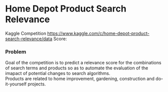 # Home Depot Product Search Relevance
Kaggle Competition  https://www.kaggle.com/c/home-depot-product-search-relevance/data
Score: 

### Problem 
Goal of the competition is to predict a relevance score for the combinations of search terms and products so as to automate the evaluation of the imapact of potential changes to search algorithms. </br>
Products are related to home improvement, gardening, construction and do-it-yourself projects. </br>









